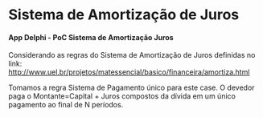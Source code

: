 # Sistema de Amortização de Juros
#### App Delphi - PoC Sistema de Amortização Juros

Considerando as regras do Sistema de Amortização de Juros definidas no link: http://www.uel.br/projetos/matessencial/basico/financeira/amortiza.html

Tomamos a regra Sistema de Pagamento único para este case.
O devedor paga o Montante=Capital + Juros compostos da dívida em um único pagamento ao final de N períodos. 
